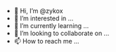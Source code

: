 - 👋 Hi, I’m @zykox
- 👀 I’m interested in ...
- 🌱 I’m currently learning ...
- 💞️ I’m looking to collaborate on ...
- 📫 How to reach me ...

<!---
zykox/zykox is a ✨ special ✨ repository because its `README.md` (this file) appears on your GitHub profile.
You can click the Preview link to take a look at your changes.
--->
